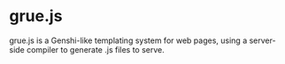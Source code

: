 grue.js
===========

grue.js is a Genshi-like templating system for web pages, using a server-side compiler to generate .js files to serve.